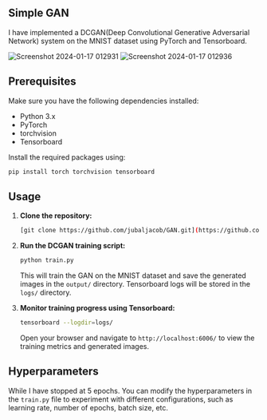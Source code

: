 
## Simple GAN
I have implemented a DCGAN(Deep Convolutional Generative Adversarial Network) system  on the MNIST dataset using PyTorch and Tensorboard.

![Screenshot 2024-01-17 012931](https://github.com/jubaljacob/GAN/assets/71512643/b7ece285-6cb6-48cc-b53a-7389e638c8d5)
![Screenshot 2024-01-17 012936](https://github.com/jubaljacob/GAN/assets/71512643/9374e9db-66d0-4b8f-b580-ac3e432dc43d)


## Prerequisites

Make sure you have the following dependencies installed:

- Python 3.x
- PyTorch
- torchvision
- Tensorboard

Install the required packages using:

```bash
pip install torch torchvision tensorboard 
```


## Usage

1. **Clone the repository:**

   ```bash
   [git clone https://github.com/jubaljacob/GAN.git](https://github.com/jubaljacob/GAN/new/main/DCGAN)
   ```

2. **Run the DCGAN training script:**

   ```bash
   python train.py
   ```

   This will train the GAN on the MNIST dataset and save the generated images in the `output/` directory. Tensorboard logs will be stored in the `logs/` directory.

3. **Monitor training progress using Tensorboard:**

   ```bash
   tensorboard --logdir=logs/
   ```

   Open your browser and navigate to `http://localhost:6006/` to view the training metrics and generated images.

## Hyperparameters

While I have stopped at 5 epochs. You can modify the hyperparameters in the `train.py` file to experiment with different configurations, such as learning rate, number of epochs, batch size, etc.
